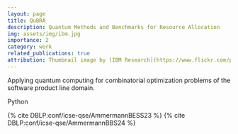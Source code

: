 ```yaml
---
layout: page
title: QuBRA
description: Quantum Methods and Benchmarks for Resource Allocation
img: assets/img/ibm.jpg
importance: 2
category: work
related_publications: true
attribution: Thumbnail image by [IBM Research](https://www.flickr.com/photos/ibm_research_zurich/), on [Flickr](https://www.flickr.com/photos/ibm_research_zurich/51248690716/), licensed under [CC BY 2.0](https://creativecommons.org/licenses/by/2.0/).
---
```


Applying quantum computing for combinatorial optimization problems of the software product line domain.

Python

{% cite DBLP:conf/icse-qse/AmmermannBESS23 %}
{% cite DBLP:conf/icse-qse/AmmermannBBS24 %}